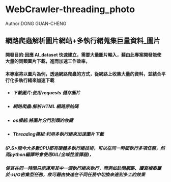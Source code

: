 # WebCrawler-threading_photo                                          
Author:DONG GUAN-CHENG
## 網路爬蟲解析圖片網站+多執行緒蒐集巨量資料_圖片
#### 開發目的:因應 AI_dataset 快速建立，需要大量圖片輸入，藉由此專案開發能使大量的同類圖片下載，進而加速工作效率，
#### 本專案將以圖片為例，透過網路爬蟲的方式，從網路上收集大量的資料，並結合平行化多執行緒來加速下載
* ##### 下載圖片:使用 requests 儲存圖片
* ##### 網路爬蟲:解析 HTML 網路原始碼
* ##### os模組:將圖片分門別類的收藏
* ##### Threading模組:利用多執行緒來加速圖片下載
##### (P.S>現今大多數CPU都有硬體多執行緒技術，可以在同一時間執行多項任務，然而python編譯時會使用GIL(全域性直譯器)，
##### 使其在同一時間只能運用其中一個執行緒來執行，而例如訪問網路、讀寫檔案屬於->I/O密集型任務，故可藉由快速在不同任務中切換來達到多工的效果
